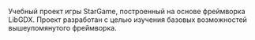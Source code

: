 Учебный проект игры StarGame, построенный на основе фреймворка 
LibGDX. Проект разработан с целью изучения базовых возможностей вышеупомянутого фреймворка.
